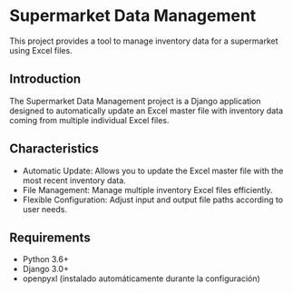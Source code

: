 # Supermarket Data Management
This project provides a tool to manage inventory 
data for a supermarket using Excel files.


## Introduction
The Supermarket Data Management project is a Django
application designed to automatically update an 
Excel master file with inventory data coming from 
multiple individual Excel files.


## Characteristics
- Automatic Update: Allows you to update the Excel 
master file with the most recent inventory data.
- File Management: Manage multiple inventory Excel 
files efficiently.
- Flexible Configuration: Adjust input and output file 
paths according to user needs.


## Requirements
- Python 3.6+
- Django 3.0+
- openpyxl (instalado automáticamente durante la configuración)

